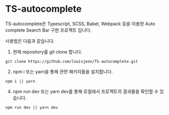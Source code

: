 # TS-autocomplete

TS-autocomplete은 Typescript, SCSS, Babel, Webpack 등을 이용한 Auto complete Search Bar 구현 프로젝트 입니다.

사용법은 다음과 같습니다.

1. 현재 repository를 git clone 합니다.
```
git clone https://github.com/louisjeon/TS-autocomplete.git
```
2. npm i 또는 yarn을 통해 관련 패키지들을 설치합니다.
```
npm i || yarn
```
4. npm run dev 또는 yarn dev를 통해 로컬에서 프로젝트의 결과물을 확인할 수 있습니다.
```
npm run dev || yarn dev
```
